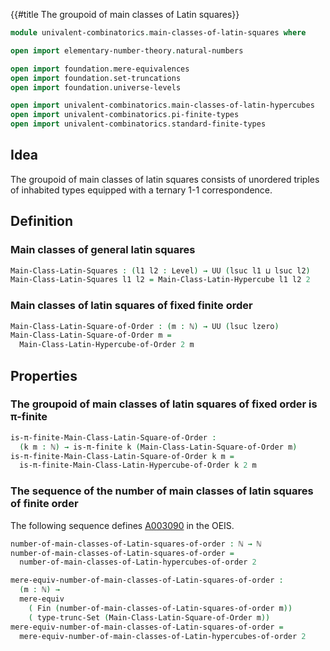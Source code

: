 {{#title  The groupoid of main classes of Latin squares}}

```agda
module univalent-combinatorics.main-classes-of-latin-squares where

open import elementary-number-theory.natural-numbers

open import foundation.mere-equivalences
open import foundation.set-truncations
open import foundation.universe-levels

open import univalent-combinatorics.main-classes-of-latin-hypercubes
open import univalent-combinatorics.pi-finite-types
open import univalent-combinatorics.standard-finite-types
```

## Idea

The groupoid of main classes of latin squares consists of unordered triples of inhabited types equipped with a ternary 1-1 correspondence.

## Definition

### Main classes of general latin squares

```agda
Main-Class-Latin-Squares : (l1 l2 : Level) → UU (lsuc l1 ⊔ lsuc l2)
Main-Class-Latin-Squares l1 l2 = Main-Class-Latin-Hypercube l1 l2 2
```

### Main classes of latin squares of fixed finite order

```agda
Main-Class-Latin-Square-of-Order : (m : ℕ) → UU (lsuc lzero)
Main-Class-Latin-Square-of-Order m =
  Main-Class-Latin-Hypercube-of-Order 2 m
```

## Properties

### The groupoid of main classes of latin squares of fixed order is π-finite

```agda
is-π-finite-Main-Class-Latin-Square-of-Order :
  (k m : ℕ) → is-π-finite k (Main-Class-Latin-Square-of-Order m)
is-π-finite-Main-Class-Latin-Square-of-Order k m =
  is-π-finite-Main-Class-Latin-Hypercube-of-Order k 2 m
```

### The sequence of the number of main classes of latin squares of finite order

The following sequence defines [A003090](https://oeis.org/A003090) in the OEIS.

```agda
number-of-main-classes-of-Latin-squares-of-order : ℕ → ℕ
number-of-main-classes-of-Latin-squares-of-order =
  number-of-main-classes-of-Latin-hypercubes-of-order 2

mere-equiv-number-of-main-classes-of-Latin-squares-of-order :
  (m : ℕ) →
  mere-equiv
    ( Fin (number-of-main-classes-of-Latin-squares-of-order m))
    ( type-trunc-Set (Main-Class-Latin-Square-of-Order m))
mere-equiv-number-of-main-classes-of-Latin-squares-of-order =
  mere-equiv-number-of-main-classes-of-Latin-hypercubes-of-order 2
```
